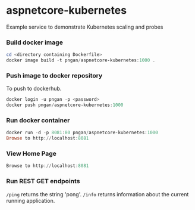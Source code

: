 # aspnetcore-kubernetes
Example service to demonstrate Kubernetes scaling and probes

### Build docker image

```powershell
cd <directory containing Dockerfile>
docker image build -t pngan/aspnetcore-kubernetes:1000 .
```

### Push image to docker repository
To push to dockerhub.
```powershell
docker login -u pngan -p <password>
docker push pngan/aspnetcore-kubernetes:1000
```

### Run docker container

```powershell
docker run -d -p 8081:80 pngan/aspnetcore-kubernetes:1000
Browse to http://localhost:8081
```

### View Home Page
```powershell
Browse to http://localhost:8081
```

### Run REST GET endpoints
`/ping` returns the string 'pong'.
`/info` returns information about the current running application.